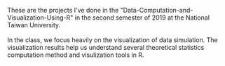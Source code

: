 These are the projects I've done in the "Data-Computation-and-Visualization-Using-R" in the second semester of 2019 at the National Taiwan University. <br/>
 <br/>
In the class, we focus heavily on the visualization of data simulation. The visualization results help us understand several theoretical statistics computation method and visulization tools in R.

